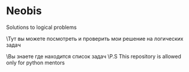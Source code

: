# Neobis
Solutions to logical problems

\Тут вы можете посмотреть и проверить мои решение на логических задач

\Вы знаете где находится список задач 
\P.S This repository is allowed only for python mentors 
